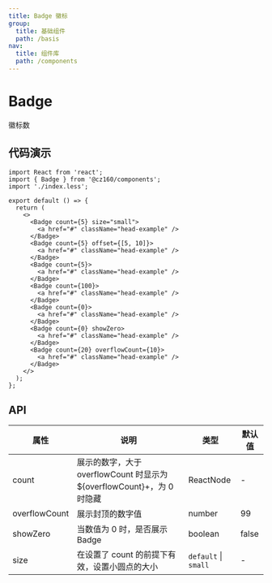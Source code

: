 ```yaml
---
title: Badge 徽标
group:
  title: 基础组件
  path: /basis
nav:
  title: 组件库
  path: /components
---
```


# Badge

徽标数

## 代码演示

```tsx
import React from 'react';
import { Badge } from '@cz160/components';
import './index.less';

export default () => {
  return (
    <>
      <Badge count={5} size="small">
        <a href="#" className="head-example" />
      </Badge>
      <Badge count={5} offset={[5, 10]}>
        <a href="#" className="head-example" />
      </Badge>
      <Badge count={5}>
        <a href="#" className="head-example" />
      </Badge>
      <Badge count={100}>
        <a href="#" className="head-example" />
      </Badge>
      <Badge count={0}>
        <a href="#" className="head-example" />
      </Badge>
      <Badge count={0} showZero>
        <a href="#" className="head-example" />
      </Badge>
      <Badge count={20} overflowCount={10}>
        <a href="#" className="head-example" />
      </Badge>
    </>
  );
};
```

## API

| 属性          | 说明                                                                    | 类型                 | 默认值 |
| ------------- | ----------------------------------------------------------------------- | -------------------- | ------ |
| count         | 展示的数字，大于 overflowCount 时显示为 \${overflowCount}+，为 0 时隐藏 | ReactNode            | -      |
| overflowCount | 展示封顶的数字值                                                        | number               | 99     |
| showZero      | 当数值为 0 时，是否展示 Badge                                           | boolean              | false  |
| size          | 在设置了 count 的前提下有效，设置小圆点的大小                           | `default` \| `small` | -      |
